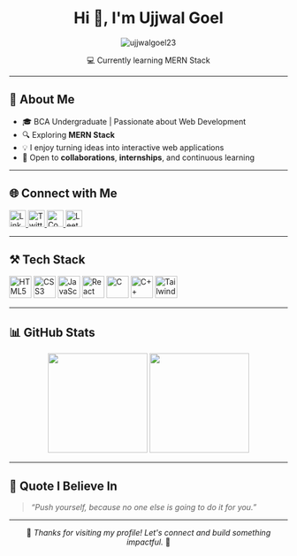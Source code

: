 <h1 align="center">Hi 👋, I'm Ujjwal Goel</h1>

<p align="center">
  <img src="https://komarev.com/ghpvc/?username=ujjwalgoel23&label=Profile%20views&color=0e75b6&style=flat" alt="ujjwalgoel23" />
</p>

<p align="center">
  💻 Currently learning MERN Stack <br/>
</p>

---

## 📌 About Me

- 🎓 BCA Undergraduate | Passionate about Web Development
- 🔍 Exploring **MERN Stack**  
- 💡 I enjoy turning ideas into interactive web applications  
- 🤝 Open to **collaborations**, **internships**, and continuous learning  

---

## 🌐 Connect with Me

<p align="left">
  <a href="https://www.linkedin.com/in/ujjwal-goel-23/" target="_blank">
    <img src="https://cdn.jsdelivr.net/gh/devicons/devicon/icons/linkedin/linkedin-original.svg" alt="LinkedIn" width="30" height="30"/>
  </a>
  <a href="https://twitter.com/ujjwalgoel23" target="_blank">
    <img src="https://cdn.jsdelivr.net/gh/devicons/devicon/icons/twitter/twitter-original.svg" alt="Twitter" width="30" height="30"/>
  </a>
  <a href="https://www.codechef.com/users/ujjwalgoel23" target="_blank">
    <img src="https://cdn.jsdelivr.net/gh/devicons/devicon/icons/codechef/codechef-original.svg" alt="CodeChef" width="30" height="30"/>
  </a>
  <a href="https://leetcode.com/ujjwalgoel23/" target="_blank">
    <img src="https://cdn.jsdelivr.net/gh/devicons/devicon/icons/leetcode/leetcode-original.svg" alt="LeetCode" width="30" height="30"/>
  </a>
</p>

---

## ⚒️ Tech Stack

<p align="left">
  <img src="https://cdn.jsdelivr.net/gh/devicons/devicon/icons/html5/html5-original.svg" height="40" alt="HTML5" />
  <img src="https://cdn.jsdelivr.net/gh/devicons/devicon/icons/css3/css3-original.svg" height="40" alt="CSS3" />
  <img src="https://cdn.jsdelivr.net/gh/devicons/devicon/icons/javascript/javascript-original.svg" height="40" alt="JavaScript" />
  <img src="https://cdn.jsdelivr.net/gh/devicons/devicon/icons/react/react-original.svg" height="40" alt="React" />
  <img src="https://cdn.jsdelivr.net/gh/devicons/devicon/icons/c/c-original.svg" height="40" alt="C" />
  <img src="https://cdn.jsdelivr.net/gh/devicons/devicon/icons/cplusplus/cplusplus-original.svg" height="40" alt="C++" />
  <img src="https://cdn.jsdelivr.net/gh/devicons/devicon/icons/tailwindcss/tailwindcss-plain.svg" height="40" alt="Tailwind CSS" />
</p>

---

## 📊 GitHub Stats

<p align="center">
  <img src="https://github-readme-stats.vercel.app/api?username=ujjwalgoel23&show_icons=true&theme=radical" height="180px"/>
  <img src="https://github-readme-stats.vercel.app/api/top-langs/?username=ujjwalgoel23&layout=compact&theme=radical" height="180px"/>
</p>

---

## 📢 Quote I Believe In

> *“Push yourself, because no one else is going to do it for you.”*  

---

<p align="center">
  🌟 <i>Thanks for visiting my profile! Let's connect and build something impactful.</i> 🌟
</p>
